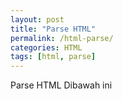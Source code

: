 ```yaml
---
layout: post
title: "Parse HTML"
permalink: /html-parse/
categories: HTML
tags: [html, parse]
---
```


Parse HTML Dibawah ini
